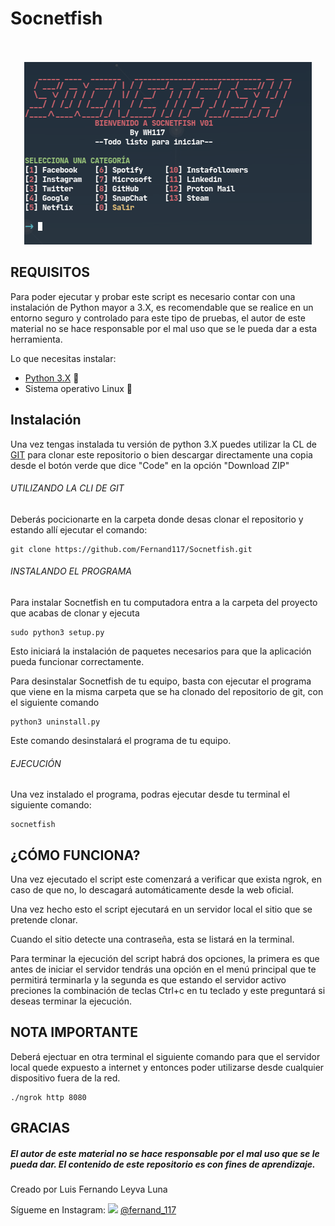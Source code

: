 # Socnetfish

<p align="center">
 <br></br>
 <img src="https://raw.githubusercontent.com/Fernand117/Socnetfish/main/src/img/socnetfish.png">
</p>

## REQUISITOS
Para poder ejecutar y probar este script es necesario contar con una instalación de Python mayor a 3.X, es recomendable que se realice en un entorno seguro y controlado para este tipo de pruebas, el autor de este material no se hace responsable por el mal uso que se le pueda dar a esta herramienta.

Lo que necesitas instalar:
- [Python 3.X](https://www.python.org/) :snake:
- Sistema operativo Linux :penguin:



## Instalación
Una vez tengas instalada tu versión de python 3.X puedes utilizar la CL de [GIT](https://git-scm.com/) para clonar este repositorio o bien descargar directamente una copia desde el botón verde que dice "Code" en la opción "Download ZIP"

###### UTILIZANDO LA CLI DE GIT
Deberás pocicionarte en la carpeta donde desas clonar el repositorio y estando allí ejecutar el comando:
```
git clone https://github.com/Fernand117/Socnetfish.git
```

###### INSTALANDO EL PROGRAMA
Para instalar Socnetfish en tu computadora entra a la carpeta del proyecto que acabas de clonar y ejecuta

```
sudo python3 setup.py
```
Esto iniciará la instalación de paquetes necesarios para que la aplicación pueda funcionar correctamente.

Para desinstalar Socnetfish de tu equipo, basta con ejecutar el programa que viene en la misma carpeta que se ha clonado del
repositorio de git, con el siguiente comando

```
python3 uninstall.py
```
Este comando desinstalará el programa de tu equipo.

###### EJECUCIÓN

Una vez instalado el programa, podras ejecutar desde tu terminal el siguiente comando:
```
socnetfish
```
## ¿CÓMO FUNCIONA?
Una vez ejecutado el script este comenzará a verificar que exista ngrok, en caso de que no, lo descagará automáticamente desde la web oficial.

Una vez hecho esto el script ejecutará en un servidor local el sitio que se pretende clonar.

Cuando el sitio detecte una contraseña, esta se listará en la terminal.

Para terminar la ejecución del script habrá dos opciones, la primera es que antes de iniciar el servidor tendrás una opción en el menú principal que te permitirá terminarla y la segunda es que estando el servidor activo preciones la combinación de teclas Ctrl+c en tu teclado y este preguntará si deseas terminar la ejecución.

## NOTA IMPORTANTE
Deberá ejectuar en otra terminal el siguiente comando para que el servidor local quede expuesto a internet y entonces poder utilizarse desde cualquier dispositivo fuera de la red.

```
./ngrok http 8080
```



## GRACIAS
##### El autor de este material no se hace responsable por el mal uso que se le pueda dar. El contenido de este repositorio es con fines de aprendizaje.

Creado por Luis Fernando Leyva Luna

Sígueme en Instagram: <img src="https://www.instagram.com/static/images/ico/apple-touch-icon-76x76-precomposed.png/666282be8229.png" style="width:25px"> [@fernand_117](https://www.instagram.com/fernand_117/?hl=es-la)
